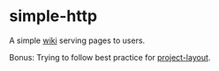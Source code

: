 # simple-http

A simple [wiki](https://golang.org/doc/articles/wiki) serving pages to users.

Bonus: Trying to follow best practice for [project-layout](https://github.com/golang-standards/project-layout).